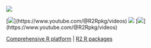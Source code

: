 [![](https://coursewhiz.org/mainsite/img/R2_logo2.png)](https://coursewhiz.org)


[![]([https://img.icons8.com/cotton/256/youtube.png](https://img.icons8.com/cotton/64/youtube.png))](https://www.youtube.com/@R2Rpkg/videos)
[![](https://img.icons8.com/cotton/64/twitter.png)](https://www.twitter.com/@R2Rpkg)
[![]([https://img.icons8.com/cotton/256/youtube.png](https://img.icons8.com/cotton/64/youtube.png))](https://www.youtube.com/@R2Rpkg/videos)

[Comprehensive R platform](https://rpkg.net) | [R2 R packages](https://coursewhiz.org)
